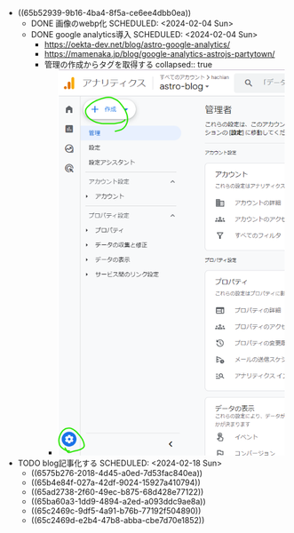 - ((65b52939-9b16-4ba4-8f5a-ce6ee4dbb0ea))
	- DONE 画像のwebp化
	  SCHEDULED: <2024-02-04 Sun>
	- DONE google analytics導入
	  SCHEDULED: <2024-02-04 Sun>
		- https://oekta-dev.net/blog/astro-google-analytics/
		- https://mamenaka.jp/blog/google-analytics-astrojs-partytown/
		- 管理の作成からタグを取得する
		  collapsed:: true
			- ![image.png](../assets/image_1706540046971_0.png)
- TODO blog記事化する
  SCHEDULED: <2024-02-18 Sun>
	- ((6575b276-2018-4d45-a0ed-7d53fac840ea))
	- ((65b4e84f-027a-42df-9024-15927a410794))
	- ((65ad2738-2f60-49ec-b875-68d428e77122))
	- ((65ba60a3-1dd9-4894-a2ed-a093ddc9ae8a))
	- ((65c2469c-9df5-4a91-b76b-77192f504890))
	- ((65c2469d-e2b4-47b8-abba-cbe7d70e1852))
